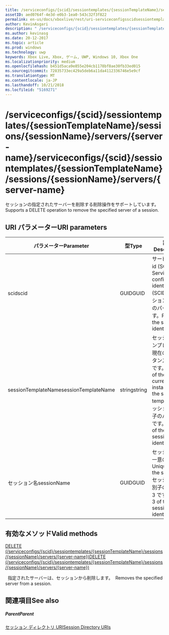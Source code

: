 ```yaml
---
title: /serviceconfigs/{scid}/sessiontemplates/{sessionTemplateName}/sessions/{sessionName}/servers/{server-name}
assetID: aed0764f-4e3d-e0b3-1ea0-543c32f3f822
permalink: en-us/docs/xboxlive/rest/uri-serviceconfigsscidsessiontemplatessessiontemplatenamesessionnamemembersservername.html
author: KevinAsgari
description: " /serviceconfigs/{scid}/sessiontemplates/{sessionTemplateName}/sessions/{sessionName}/servers/{server-name}"
ms.author: kevinasg
ms.date: 20-12-2017
ms.topic: article
ms.prod: windows
ms.technology: uwp
keywords: Xbox Live, Xbox, ゲーム, UWP, Windows 10, Xbox One
ms.localizationpriority: medium
ms.openlocfilehash: b451d5aca9e855e204cb1178bf8ae30fb33ed015
ms.sourcegitcommit: 72835733ec429a5deb6a11da4112336746e5e9cf
ms.translationtype: MT
ms.contentlocale: ja-JP
ms.lasthandoff: 10/21/2018
ms.locfileid: "5169271"
---
```

# <a name="serviceconfigsscidsessiontemplatessessiontemplatenamesessionssessionnameserversserver-name"></a><span data-ttu-id="a88a2-104">/serviceconfigs/{scid}/sessiontemplates/{sessionTemplateName}/sessions/{sessionName}/servers/{server-name}</span><span class="sxs-lookup"><span data-stu-id="a88a2-104">/serviceconfigs/{scid}/sessiontemplates/{sessionTemplateName}/sessions/{sessionName}/servers/{server-name}</span></span>
<span data-ttu-id="a88a2-105">セッションの指定されたサーバーを削除する削除操作をサポートしています。</span><span class="sxs-lookup"><span data-stu-id="a88a2-105">Supports a DELETE operation to remove the specified server of a session.</span></span>
<a id="ID4EO"></a>


## <a name="uri-parameters"></a><span data-ttu-id="a88a2-106">URI パラメーター</span><span class="sxs-lookup"><span data-stu-id="a88a2-106">URI parameters</span></span>

| <span data-ttu-id="a88a2-107">パラメーター</span><span class="sxs-lookup"><span data-stu-id="a88a2-107">Parameter</span></span>| <span data-ttu-id="a88a2-108">型</span><span class="sxs-lookup"><span data-stu-id="a88a2-108">Type</span></span>| <span data-ttu-id="a88a2-109">説明</span><span class="sxs-lookup"><span data-stu-id="a88a2-109">Description</span></span>|
| --- | --- | --- |
| <span data-ttu-id="a88a2-110">scid</span><span class="sxs-lookup"><span data-stu-id="a88a2-110">scid</span></span>| <span data-ttu-id="a88a2-111">GUID</span><span class="sxs-lookup"><span data-stu-id="a88a2-111">GUID</span></span>| <span data-ttu-id="a88a2-112">サービス構成 id (SCID)。</span><span class="sxs-lookup"><span data-stu-id="a88a2-112">Service configuration identifier (SCID).</span></span> <span data-ttu-id="a88a2-113">セッション識別子のパート 1 です。</span><span class="sxs-lookup"><span data-stu-id="a88a2-113">Part 1 of the session identifier.</span></span>|
| <span data-ttu-id="a88a2-114">sessionTemplateName</span><span class="sxs-lookup"><span data-stu-id="a88a2-114">sessionTemplateName</span></span>| <span data-ttu-id="a88a2-115">string</span><span class="sxs-lookup"><span data-stu-id="a88a2-115">string</span></span>| <span data-ttu-id="a88a2-116">セッション テンプレートの現在のインスタンスの名前です。</span><span class="sxs-lookup"><span data-stu-id="a88a2-116">Name of the current instance of the session template.</span></span> <span data-ttu-id="a88a2-117">セッション識別子のパート 2 です。</span><span class="sxs-lookup"><span data-stu-id="a88a2-117">Part 2 of the session identifier.</span></span>|
| <span data-ttu-id="a88a2-118">セッション名</span><span class="sxs-lookup"><span data-stu-id="a88a2-118">sessionName</span></span>| <span data-ttu-id="a88a2-119">GUID</span><span class="sxs-lookup"><span data-stu-id="a88a2-119">GUID</span></span>| <span data-ttu-id="a88a2-120">セッションの一意の ID。</span><span class="sxs-lookup"><span data-stu-id="a88a2-120">Unique ID of the session.</span></span> <span data-ttu-id="a88a2-121">セッション識別子のパート 3 です。</span><span class="sxs-lookup"><span data-stu-id="a88a2-121">Part 3 of the session identifier.</span></span>| 

<a id="ID4E3B"></a>


## <a name="valid-methods"></a><span data-ttu-id="a88a2-122">有効なメソッド</span><span class="sxs-lookup"><span data-stu-id="a88a2-122">Valid methods</span></span>

[<span data-ttu-id="a88a2-123">DELETE (/serviceconfigs/{scid}/sessiontemplates/{sessionTemplateName}/sessions/{sessionName}/servers/{server-name})</span><span class="sxs-lookup"><span data-stu-id="a88a2-123">DELETE (/serviceconfigs/{scid}/sessiontemplates/{sessionTemplateName}/sessions/{sessionName}/servers/{server-name})</span></span>](uri-serviceconfigsscidsessiontemplatessessiontemplatenamesessionnamemembersservernamedelete.md)

<span data-ttu-id="a88a2-124">&nbsp;&nbsp;指定されたサーバーは、セッションから削除します。</span><span class="sxs-lookup"><span data-stu-id="a88a2-124">&nbsp;&nbsp;Removes the specified server from a session.</span></span>

<a id="ID4EGC"></a>


## <a name="see-also"></a><span data-ttu-id="a88a2-125">関連項目</span><span class="sxs-lookup"><span data-stu-id="a88a2-125">See also</span></span>

<a id="ID4EIC"></a>


##### <a name="parent"></a><span data-ttu-id="a88a2-126">Parent</span><span class="sxs-lookup"><span data-stu-id="a88a2-126">Parent</span></span>

[<span data-ttu-id="a88a2-127">セッション ディレクトリ URI</span><span class="sxs-lookup"><span data-stu-id="a88a2-127">Session Directory URIs</span></span>](atoc-reference-sessiondirectory.md)

